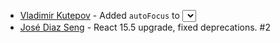 * [Vladimir Kutepov](https://github.com/frenzzy) - Added `autoFocus` to <select>. #1
* [José Diaz Seng](https://github.com/joseds) - React 15.5 upgrade, fixed deprecations. #2
